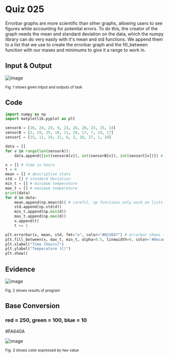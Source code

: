 # Quiz 025
Errorbar graphs are more scientific than other graphs, allowing users to see figures while accounting for potential errors. To do this, the creator of the graph needs the mean and standard deviation on the data, which the numpy library can do very easily with it's mean and std functions. We append them to a list that we use to create the errorbar graph and the fill_between function with our maxes and minimums to give it a range to work in.

## Input & Output
![image](https://github.com/Amine-Itani/Unit-1/assets/123438294/f51a26ba-2a19-494d-adb5-d7df472533ee)

<sub>Fig. 1 shows given intput and outputs of task
## Code

```py
import numpy as np
import matplotlib.pyplot as plt

sensorA = [16, 24, 24, 9, 23, 26, 26, 23, 25, 14]
sensorB = [2, 19, 25, 10, 11, 24, 17, 7, 24, 17]
sensorC = [15, 11, 24, 21, 6, 2, 18, 27, 1, 16]

data = []
for v in range(len(sensorA)):
    data.append([int(sensorA[v]), int(sensorB[v]), int(sensorC[v])]) # turning into lists for numpy functions

x = [] # time in hours
t = 0
mean = [] # descriptive stats
std = [] # standard deviation
min_t = [] # minimum temperature
max_t = [] # maximum temperature
print(data)
for d in data:
    mean.append(np.mean(d)) # careful, np functions only work on lists
    std.append(np.std(d))
    min_t.append(np.min(d))
    max_t.append(np.max(d))
    x.append(t)
    t += 1

plt.errorbar(x, mean, std, fmt="o", color="#023047") # errorbar shows the given point +- the potential error as lines above and below the point
plt.fill_between(x, max_t, min_t, alpha=0.5, linewidth=0, color='#8ecae6') # fill between works kind of like a graph line, plotting all potential values while taking error into account
plt.xlabel("Time (hours)")
plt.ylabel("Temperature (C)")
plt.show()
```

## Evidence
![image](https://github.com/Amine-Itani/Unit-1/assets/123438294/b846df78-bd3f-402f-a23e-77e879fbf18e)

<sub>Fig. 2 shows results of program

## Base Conversion
### red = 250, green = 100, blue = 10

#FA640A

![image](https://github.com/Amine-Itani/Quizzes/assets/123438294/966844dd-ae11-43b9-8fa4-28587640ba6d)

<sub>Fig. 3 shows color expressed by hex value



